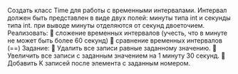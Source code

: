 Создать класс Time для работы с временными интервалами. Интервал должен быть
представлен в виде двух полей: минуты типа int и секунды типа int. при выводе минуты
отделяются от секунд двоеточием. Реализовать:
 сложение временных интервалов (учесть, что в минуте не может быть более 60
секунд)
 сравнение временных интервалов (==)
Задание:
 Удалить все записи равные заданному значению.
 Увеличить все записи с заданным значением на 1 минуту 30 секунд.
 Добавить K записей после элемента с заданным номером.
